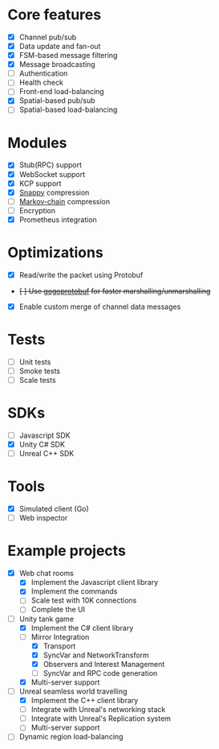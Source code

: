 # Core features
- [x] Channel pub/sub
- [x] Data update and fan-out
- [x] FSM-based message filtering
- [x] Message broadcasting
- [ ] Authentication
- [ ] Health check
- [ ] Front-end load-balancing
- [x] Spatial-based pub/sub
- [ ] Spatial-based load-balancing

# Modules
- [x] Stub(RPC) support
- [x] WebSocket support
- [x] KCP support
- [x] [Snappy](https://github.com/golang/snappy) compression
- [ ] [Markov-chain](https://en.wikipedia.org/wiki/Markov_chain) compression
- [ ] Encryption
- [x] Prometheus integration

# Optimizations
- [x] Read/write the packet using Protobuf
- ~~[ ] Use [gogoprotobuf](https://github.com/gogo/protobuf) for faster marshalling/unmarshalling~~
- [x] Enable custom merge of channel data messages

# Tests
- [ ] Unit tests
- [ ] Smoke tests
- [ ] Scale tests

# SDKs
- [ ] Javascript SDK
- [x] Unity C# SDK
- [ ] Unreal C++ SDK

# Tools
- [x] Simulated client (Go)
- [ ] Web inspector

# Example projects
- [x] Web chat rooms
    - [x] Implement the Javascript client library
    - [x] Implement the commands
    - [ ] Scale test with 10K connections
    - [ ] Complete the UI
- [ ] Unity tank game
    - [x] Implement the C# client library
    - [ ] Mirror Integration
        - [x] Transport
        - [x] SyncVar and NetworkTransform
        - [x] Observers and Interest Management
        - [ ] SyncVar and RPC code generation
    - [x] Multi-server support
- [ ] Unreal seamless world travelling
    - [x] Implement the C++ client library
    - [ ] Integrate with Unreal's networking stack
    - [ ] Integrate with Unreal's Replication system
    - [ ] Multi-server support
- [ ] Dynamic region load-balancing
